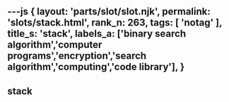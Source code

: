---js
{
  layout: 'parts/slot/slot.njk',
  permalink: 'slots/stack.html',
  rank_n: 263,
  tags: [ 'notag' ],
  title_s: 'stack',
  labels_a: ['binary search algorithm','computer programs','encryption','search algorithm','computing','code library'],
}
---
## stack


